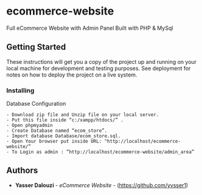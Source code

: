 # ecommerce-website
Full eCommerce Website with Admin Panel Built with PHP & MySql

## Getting Started

These instructions will get you a copy of the project up and running on your local machine for development and testing purposes. See deployment for notes on how to deploy the project on a live system.

### Installing

Database Configuration
```
- Download zip file and Unzip file on your local server.
- Put this file inside “c:/xampp/htdocs/” .
- Open phpmyadmin
- Create Database named “ecom_store”. 
- Import database Database/ecom_store.sql.
- Open Your browser put inside URL: "http://localhost/ecommerce-website/”
- To Login as admin : ”http://localhost/ecommerce-website/admin_area”
```


## Authors

* **Yasser Dalouzi** - *eCommerce Website* - (https://github.com/yvsser1)
